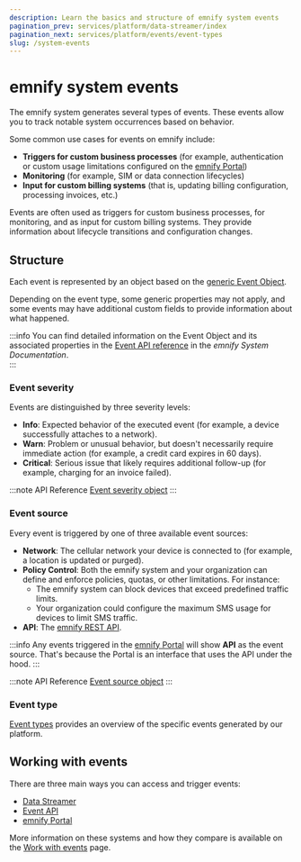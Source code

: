 ```yaml
---
description: Learn the basics and structure of emnify system events
pagination_prev: services/platform/data-streamer/index
pagination_next: services/platform/events/event-types
slug: /system-events
---
```


# emnify system events

The emnify system generates several types of events. 
These events allow you to track notable system occurrences based on behavior.

Some common use cases for events on emnify include:

- **Triggers for custom business processes** (for example, authentication or custom usage limitations configured on the [emnify Portal](/system-events/usage#emnify-portal))
- **Monitoring** (for example, SIM or data connection lifecycles)
- **Input for custom billing systems** (that is, updating billing configuration, processing invoices, etc.)

Events are often used as triggers for custom business processes, for monitoring, and as input for custom billing systems. 
They provide information about lifecycle transitions and configuration changes. 

## Structure 

Each event is represented by an object based on the [generic Event Object](https://cdn.emnify.net/api/doc/event.html). 

Depending on the event type, some generic properties may not apply, and some events may have additional custom fields to provide information about what happened. 

:::info
You can find detailed information on the Event Object and its associated properties in the [Event API reference](https://cdn.emnify.net/api/doc/event.html) in the *emnify System Documentation*.  
:::

### Event severity

Events are distinguished by three severity levels:

* **Info**: Expected behavior of the executed event (for example, a device successfully attaches to a network).
* **Warn**: Problem or unusual behavior, but doesn't necessarily require immediate action (for example, a credit card expires in 60 days).
* **Critical**: Serious issue that likely requires additional follow-up (for example, charging for an invoice failed).

:::note API Reference 
[Event severity object](https://cdn.emnify.net/api/doc/event.html#event-severity-object)
:::

### Event source

Every event is triggered by one of three available event sources:

- **Network**: The cellular network your device is connected to (for example, a location is updated or purged).
- **Policy Control**: Both the emnify system and your organization can define and enforce policies, quotas, or other limitations. For instance:
  - The emnify system can block devices that exceed predefined traffic limits.
  - Your organization could configure the maximum SMS usage for devices to limit SMS traffic.
- **API**: The [emnify REST API](https://cdn.emnify.net/api/doc/index.html).

:::info
Any events triggered in the [emnify Portal](/system-events/usage#emnify-portal) will show **API** as the event source. 
That's because the Portal is an interface that uses the API under the hood. 
::: 

:::note API Reference
[Event source object](https://cdn.emnify.net/api/doc/event.html#event-source-object)
:::

### Event type

[Event types](/system-events/event-types) provides an overview of the specific events generated by our platform.

## Working with events

There are three main ways you can access and trigger events: 

- [Data Streamer](/system-events/usage#data-streamer)
- [Event API](/system-events/usage#event-api) 
- [emnify Portal](/system-events/usage#emnify-portal)

More information on these systems and how they compare is available on the [Work with events](/system-events/usage) page.
